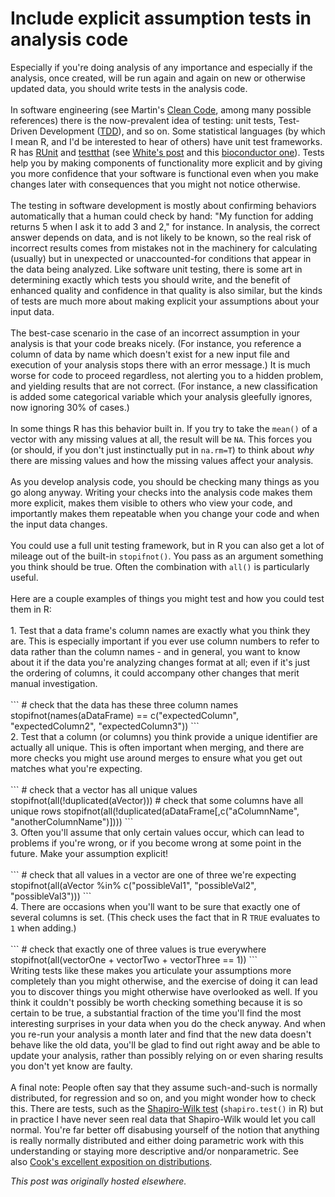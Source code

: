 # Include explicit assumption tests in analysis code

<p>Especially if you're doing analysis of any importance and especially if the analysis, once created, will be run again and again on new or otherwise updated data, you should write tests in the analysis code.<br>
<br>
In software engineering (see Martin's <a href="http://www.amazon.com/Clean-Code-Handbook-Software-Craftsmanship/dp/0132350882">Clean Code</a>, among many possible references) there is the now-prevalent idea of testing: unit tests, Test-Driven Development (<a href="http://en.wikipedia.org/wiki/Test-driven_development">TDD</a>), and so on. Some statistical languages (by which I mean R, and I'd be interested to hear of others) have unit test frameworks. R has <a href="http://cran.r-project.org/web/packages/RUnit/index.html">RUnit</a> and <a href="http://cran.r-project.org/web/packages/testthat/index.html">testthat</a> (see <a href="http://www.johnmyleswhite.com/notebook/2010/08/17/unit-testing-in-r-the-bare-minimum/">White's post</a> and this <a href="http://www.bioconductor.org/developers/unitTesting-guidelines/">bioconductor one</a>). Tests help you by making components of functionality more explicit and by&#160;giving you more confidence that your software is functional even when you make changes later with consequences that you might not notice otherwise.<br>
<br>
The testing in software development is mostly about confirming behaviors automatically that a human could check by hand: "My function for adding returns 5 when I ask it to add 3 and 2," for instance. In analysis, the correct answer depends on data, and is not likely to be known, so the real risk of incorrect results comes from mistakes not in the machinery for calculating (usually) but in unexpected or unaccounted-for conditions that appear in the data being analyzed. Like software unit testing, there is some art in determining exactly which tests you should write, and the benefit of enhanced quality and confidence in that quality is also similar, but the kinds of tests are much more about making explicit your assumptions about your input data.<br>
<br>
The best-case scenario in the case of an incorrect assumption in your analysis is that your code breaks nicely. (For instance, you reference a column of data by name which doesn't exist for a new input file and execution of your analysis stops there with an error message.) It is much worse for code to proceed regardless, not alerting you to a hidden problem, and yielding results that are not correct. (For instance, a new classification is added some categorical variable which your analysis gleefully ignores, now ignoring 30% of cases.)<br>
<br>
In some things R has this behavior built in. If you try to take the <code>mean()</code> of a vector with any missing values at all, the result will be <code>NA</code>. This forces you (or should, if you don't just instinctually put in <code>na.rm=T</code>) to think about <em>why</em> there are missing values and how the missing values affect your analysis.<br>
<br>
As you develop analysis code, you should be checking many things as you go along anyway. Writing your checks into the analysis code makes them more explicit, makes them visible to others who view your code, and importantly makes them repeatable when you change your code and when the input data changes.<br>
<br>
You could use a full unit testing framework, but in R you can also get a lot of mileage out of the built-in&#160;<code>stopifnot()</code>. You pass as an argument something you think should be true. Often the combination with <code>all()</code> is particularly useful.<br>
<br>
Here are a couple examples of things you might test and how you could test them in R:<br>
<br>
1. Test that a data frame's column names are exactly what you think they are. This is especially important if you ever use column numbers to refer to data rather than the column names - and in general, you want to know about it if the data you're analyzing changes format at all; even if it's just the ordering of columns, it could accompany other changes that merit manual investigation.<br>
<br>
```
# check that the data has these three column names
stopifnot(names(aDataFrame) == c("expectedColumn", "expectedColumn2", "expectedColumn3"))
```
<br>
2. Test that a column (or columns) you think provide a unique identifier are actually all unique. This is&#160;<span>often&#160;</span><span>important when merging, and there are more checks you might use around merges to ensure what you get out matches what you're expecting.</span><br>
<br>
```
# check that a vector has all unique values
stopifnot(all(!duplicated(aVector)))
# check that some columns have all unique rows
stopifnot(all(!duplicated(aDataFrame[,c("aColumnName", "anotherColumnName")])))
```
<br>
3. Often you'll assume that only certain values occur, which can lead to problems if you're wrong, or if you become wrong at some point in the future. Make your assumption explicit!<br>
<br>
```
# check that all values in a vector are one of three we're expecting
stopifnot(all(aVector %in% c("possibleVal1", "possibleVal2", "possibleVal3")))
```
<br>
4. There are occasions when you'll want to be sure that exactly one of several columns is set. (This check uses the fact that in R <code>TRUE</code> evaluates to <code>1</code> when adding.)<br>
<br>
```
# check that exactly one of three values is true everywhere
stopifnot(all(vectorOne + vectorTwo + vectorThree == 1))
```
<br>
Writing tests like these makes you articulate your assumptions more completely than you might otherwise, and the exercise of doing it can lead you to discover things you might otherwise have overlooked as well. If you think it couldn't possibly be worth checking something because it is so certain to be true, a substantial fraction of the time you'll find the most interesting surprises in your data when you do the check anyway. And when you re-run your analysis a month later and find that the new data doesn't behave like the old data, you'll be glad to find out right away and be able to update your analysis, rather than possibly relying on or even sharing results you don't yet know are faulty.<br>
<br>
A final note: People often say that they assume such-and-such is normally distributed, for regression and so on, and you might wonder how to check this. There are tests, such as the <a href="http://en.wikipedia.org/wiki/Shapiro%E2%80%93Wilk_test">Shapiro-Wilk test</a> (<code>shapiro.test()</code> in R) but in practice I have never seen real data that Shapiro-Wilk would let you call normal. You're far better off disabusing yourself of the notion that anything is really normally distributed and either doing parametric work with this understanding or staying more descriptive and/or nonparametric. See also&#160;<a href="http://www.johndcook.com/blog/2010/08/11/what-distribution-does-my-data-have/">Cook's excellent exposition on distributions</a>.<br></p>


*This post was originally hosted elsewhere.*
